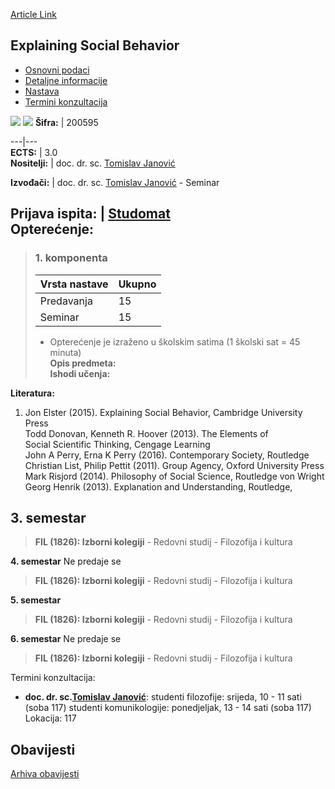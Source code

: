 [Article Link](https://www.fhs.hr/predmet/esb_b)

## Explaining Social Behavior
  * [Osnovni podaci](https://www.fhs.hr/predmet/esb_b#v1id-904803_13835_1_0 "Osnovni podaci")
  * [Detaljne informacije](https://www.fhs.hr/predmet/esb_b#v1id-904803_13835_1_1 "Detaljne informacije")
  * [Nastava](https://www.fhs.hr/predmet/esb_b#v1id-904803_13835_1_2 "Nastava")
  * [Termini konzultacija](https://www.fhs.hr/predmet/esb_b#v1id-904803_13835_1_3 "Termini konzultacija")


[![](https://www.fhs.hr/img/flags/gif/hr.gif)](https://www.fhs.hr/predmet/esb_b) [![](https://www.fhs.hr/img/flags/gif/gb.gif)](https://www.fhs.hr/en/course/esb_b)
**Šifra:** |  200595  
  
---|---  
**ECTS:** |  3.0   
**Nositelji:** |  doc. dr. sc. [Tomislav Janović](https://www.fhs.hr/djelatnik/tomislav.janovic)   
  
**Izvođači:** |  doc. dr. sc. [Tomislav Janović](https://www.fhs.hr/djelatnik/tomislav.janovic) - Seminar  
  
**Prijava ispita:** |  [Studomat](http://www.isvu.hr/studomat)  
**Opterećenje:**  
---  
> ### 1. komponenta
> | Vrsta nastave | Ukupno  
> ---|---  
> Predavanja | 15  
> Seminar | 15  
> * Opterećenje je izraženo u školskim satima (1 školski sat = 45 minuta)   
**Opis predmeta:**  
> **Ishodi učenja:**  

  
**Literatura:**  
  1. Jon Elster (2015). Explaining Social Behavior, Cambridge University Press  
Todd Donovan, Kenneth R. Hoover (2013). The Elements of  
Social Scientific Thinking, Cengage Learning  
John A Perry, Erna K Perry (2016). Contemporary Society, Routledge  
Christian List, Philip Pettit (2011). Group Agency, Oxford University Press  
Mark Risjord (2014). Philosophy of Social Science, Routledge von Wright Georg Henrik (2013). Explanation and Understanding, Routledge, 

  
**3. semestar**  
---  
> **FIL (1826): Izborni kolegiji** - Redovni studij - Filozofija i kultura  
>   
  
**4. semestar** Ne predaje se  
> **FIL (1826): Izborni kolegiji** - Redovni studij - Filozofija i kultura  
>   
  
**5. semestar**  
> **FIL (1826): Izborni kolegiji** - Redovni studij - Filozofija i kultura  
>   
  
**6. semestar** Ne predaje se  
> **FIL (1826): Izborni kolegiji** - Redovni studij - Filozofija i kultura  
>   
Termini konzultacija: 
  * **doc. dr. sc.[Tomislav Janović](https://www.fhs.hr/djelatnik/tomislav.janovic)**: 
studenti filozofije: srijeda, 10 - 11 sati (soba 117)
studenti komunikologije: ponedjeljak, 13 - 14 sati (soba 117)
Lokacija: 117 


## Obavijesti
[Arhiva obavijesti](https://www.fhs.hr/predmet/esb_b?@=2183n#news_115899 "Arhiva obavijesti")
